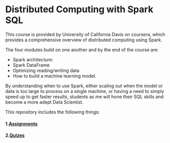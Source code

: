 # Distributed Computing with Spark SQL
This course is provided by University of California Davis on coursera, which provides a comprehensive overview of distributed computing using Spark.

The four modules build on one another and by the end of the course are: 
- Spark architecture: 
- Spark DataFrame 
- Optimizing reading/writing data 
- How to build a machine learning model. 

By understanding when to use Spark, either scaling out when the model or data is too large to process on a single machine, or having a need to simply speed up to get faster results, students as me will hone their SQL skills and become a more adept Data Scientist.

This repository includes the following things:
#### 1.[Assignments](https://github.com/Linlin-Li-1/Distributed-Computing-with-Spark-SQL/tree/main/assignments)

#### 2.[Quizes](https://github.com/Linlin-Li-1/Distributed-Computing-with-Spark-SQL/tree/main/quizes)



